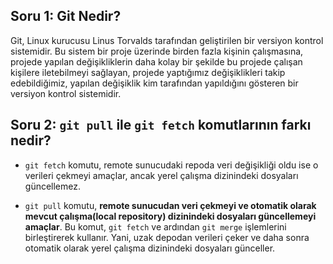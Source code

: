 ## Soru 1: Git Nedir?

Git, Linux kurucusu Linus Torvalds tarafından geliştirilen bir versiyon kontrol sistemidir. 
Bu sistem bir proje üzerinde birden fazla kişinin çalışmasına, projede yapılan değişikliklerin daha kolay bir şekilde bu projede çalışan kişilere iletebilmeyi sağlayan, projede yaptığımız değişiklikleri takip edebildiğimiz, yapılan değişiklik kim tarafından yapıldığını gösteren bir versiyon kontrol sistemidir.

## Soru 2: `git pull` ile `git fetch` komutlarının farkı nedir?

- `git fetch` komutu, remote sunucudaki repoda veri değişikliği oldu ise o verileri çekmeyi amaçlar, ancak yerel çalışma dizinindeki dosyaları güncellemez.

- `git pull` komutu, **remote sunucudan veri çekmeyi ve otomatik olarak mevcut çalışma(local repository) dizinindeki dosyaları güncellemeyi amaçlar**.
Bu komut, `git fetch` ve ardından `git merge` işlemlerini birleştirerek kullanır. Yani, uzak depodan verileri çeker ve daha sonra otomatik olarak yerel çalışma dizinindeki dosyaları günceller.
